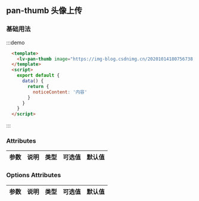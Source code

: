 ## pan-thumb 头像上传

### 基础用法

:::demo 
```html
  <template>
    <lv-pan-thumb image="https://img-blog.csdnimg.cn/20201014180756738.png?x-oss-process=image/resize,m_fixed,h_64,w_64"/>
  </template>
  <script>
    export default {
      data() {
        return {
          noticeContent: '内容'
        }
      }
    }
  </script>
```
:::

### Attributes

| 参数        | 说明           | 类型    | 可选值                                             | 默认值 |
| ----------- | -------------- | ------- | -------------------------------------------------- | ------ |


### Options Attributes

| 参数        | 说明           | 类型    | 可选值                                             | 默认值 |
| ----------- | -------------- | ------- | -------------------------------------------------- | ------ |
